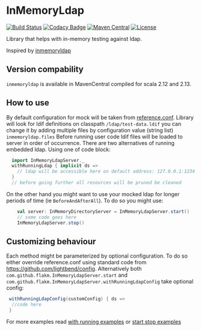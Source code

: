 # InMemoryLdap

[![Build Status](https://travis-ci.com/FlakM/InMemoryLdap.svg?branch=master)](https://travis-ci.com/FlakM/InMemoryLdap)
[![Codacy Badge](https://api.codacy.com/project/badge/Grade/3c64274de3ad4a13a3781956532ec08e)](https://www.codacy.com/manual/FlakM/InMemoryLdap?utm_source=github.com&amp;utm_medium=referral&amp;utm_content=FlakM/InMemoryLdap&amp;utm_campaign=Badge_Grade)
[![Maven Central](https://maven-badges.herokuapp.com/maven-central/com.github.flakm/inmemoryldap_2.12/badge.svg)](https://maven-badges.herokuapp.com/maven-central/com.github.flakm/inmemoryldap_2.12)
[![License](https://img.shields.io/badge/License-Apache%202.0-blue.svg)](https://opensource.org/licenses/Apache-2.0)

Library that helps with in-memory testing against ldap.

Inspired by [inmemoryldap](https://github.com/embeddedkafka/inmemoryldap)


## Version compability

`inmemoryldap` is available in MavenCentral compiled for scala 2.12 and 2.13.


## How to use

By default configuration for mock will be taken from [reference.conf](src/main/resources/reference.conf).
Library will look for ldif definitions on classpath `/ldap/test-data.ldif` you can change it by adding multiple files by configuration value (string list) `inmemoryldap.files`
Before running user code ldif files will be loaded to server in order of occurrence. 
There are two alternatives of running embedded ldap. Using one of code block:

```scala
  import InMemoryLdapServer._
  withRunningLdap { implicit ds =>
    // ldap will be accessible here on default address: 127.0.0.1:1234
  }
  // before going further all resources will be pruned be cleaned
```

On the other hand you might want to use your mocked ldap for longer periods of time (ie `BeforeAndAfterAll`).
To do so you might use: 

```scala
    val server: InMemoryDirectoryServer = InMemoryLdapServer.start()
    // some code goes here  
    InMemoryLdapServer.stop()
```


## Customizing behaviour

Each method might be parameterized by optional configuration. To do so either override reference.conf using standard code from https://github.com/lightbend/config.
Alternatively both `com.github.flakm.InMemoryLdapServer.start` and `com.github.flakm.InMemoryLdapServer.withRunningLdapConfig` take optional config:

```scala
 withRunningLdapConfig(customConfig) { ds =>
  //code here
 }
```

For more examples read [with running examples](src/test/scala/com/github/flakm/WithRunningLdapTest.scala) or [start stop examples](src/test/scala/com/github/flakm/StartStopTest.scala)

